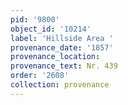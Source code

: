 ```yaml
---
pid: '9800'
object_id: '10214'
label: 'Hillside Area '
provenance_date: '1857'
provenance_location:
provenance_text: Nr. 439
order: '2608'
collection: provenance
---
```

